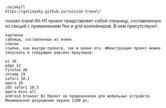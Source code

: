     .nojekyll
    https://galinasky.github.io/russian-travel/ 
russian-travel Alt-H1 проект представляет собой страницу, составленную из секций с применением flex и grid контейнеров. В нем присутствуют:

    
    картинки
    таблицы, составленные из ячеек
    списки
    ссылки, как внутри проекта, так и вовне его. ##инструкция проект можно запускать в следующих версиях браузеров:

    ei 10
    edge 12
    firefox 40
    chrome 29
    safari 10.1
    opera 28
    iOS safari 10.3
    opera mini all
    android browser 81 Проект не предназначен для мобильных устройств. Минимальное разрешение экрана 1100 рх.

